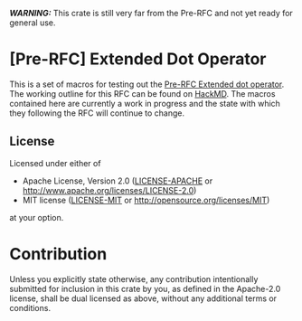 ***WARNING:*** This crate is still very far from the Pre-RFC and not yet ready for general use.

[Pre-RFC] Extended Dot Operator
===============================

This is a set of macros for testing out the [Pre-RFC Extended dot operator].  The working outline
for this RFC can be found on [HackMD]. The macros contained here are currently a work in progress
and the state with which they following the RFC will continue to change.

[Pre-RFC Extended dot operator]: https://internals.rust-lang.org/t/pre-rfc-extended-dot-operator-as-possible-syntax-for-await-chaining/9304
[HackMD]: https://hackmd.io/s/BkKGyepXV#

## License

Licensed under either of

 * Apache License, Version 2.0 ([LICENSE-APACHE](LICENSE-APACHE) or http://www.apache.org/licenses/LICENSE-2.0)
 * MIT license ([LICENSE-MIT](LICENSE-MIT) or http://opensource.org/licenses/MIT)

at your option.

# Contribution

Unless you explicitly state otherwise, any contribution intentionally submitted
for inclusion in this crate by you, as defined in the Apache-2.0 license, shall
be dual licensed as above, without any additional terms or conditions.
